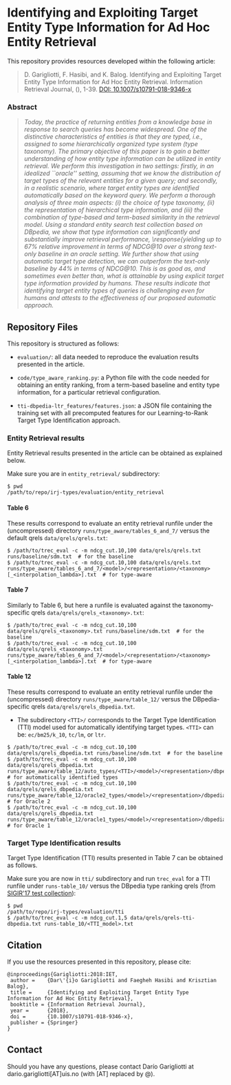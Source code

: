 # Identifying and Exploiting Target Entity Type Information for Ad Hoc Entity Retrieval

This repository provides resources developed within the following article:

> D. Garigliotti, F. Hasibi, and K. Balog. Identifying and Exploiting Target Entity Type Information for Ad Hoc Entity Retrieval. Information Retrieval Journal, (), 1-39. [DOI: 10.1007/s10791-018-9346-x](http://link.springer.com/article/10.1007/s10791-018-9346-x)


### Abstract

> *Today, the practice of returning entities from a knowledge base in response to search queries has become widespread.  One of the distinctive characteristics of entities is that they are typed, i.e., assigned to some hierarchically organized type system (type taxonomy).  The primary objective of this paper is to gain a better understanding of how entity type information can be utilized in entity retrieval.  We perform this investigation in two settings: firstly, in an idealized ``oracle'' setting, assuming that we know the distribution of target types of the relevant entities for a given query; and secondly, in a realistic scenario, where target entity types are identified automatically based on the keyword query.  We perform a thorough analysis of three main aspects: (i) the choice of type taxonomy, (ii) the representation of hierarchical type information, and (iii) the combination of type-based and term-based similarity in the retrieval model.  Using a standard entity search test collection based on DBpedia, we show that type information can significantly and substantially improve retrieval performance, \response{yielding up to 67\% relative improvement in terms of NDCG@10 over a strong text-only baseline in an oracle setting.  We further show that using automatic target type detection, we can outperform the text-only baseline by 44\% in terms of NDCG@10.  This is as good as, and sometimes even better than, what is attainable by using explicit target type information provided by humans.  These results indicate that identifying target entity types of queries is challenging even for humans and attests to the effectiveness of our proposed automatic approach.* 

## Repository Files

This repository is structured as follows:

 - `evaluation/`: all data needed to reproduce the evaluation results presented in the article.

 - `code/type_aware_ranking.py`: a Python file with the code needed for obtaining an entity ranking, from a term-based baseline and entity type information, for a particular retrieval configuration.

 - `tti-dbpedia-ltr_features/features.json`: a JSON file containing the training set with all precomputed features for our Learning-to-Rank Target Type Identification approach.


### Entity Retrieval results

Entity Retrieval results presented in the article can be obtained as explained below.

Make sure you are in `entity_retrieval/` subdirectory:

```
$ pwd
/path/to/repo/irj-types/evaluation/entity_retrieval
```

#### Table 6

These results correspond to evaluate an entity retrieval runfile under the (uncompressed) directory `runs/type_aware/tables_6_and_7/` versus the default qrels `data/qrels/qrels.txt`:

```
$ /path/to/trec_eval -c -m ndcg_cut.10,100 data/qrels/qrels.txt runs/baseline/sdm.txt  # for the baseline
$ /path/to/trec_eval -c -m ndcg_cut.10,100 data/qrels/qrels.txt runs/type_aware/tables_6_and_7/<model>/<representation>/<taxonomy>[_<interpolation_lambda>].txt  # for type-aware
```

#### Table 7

Similarly to Table 6, but here a runfile is evaluated against the taxonomy-specific qrels `data/qrels/qrels_<taxonomy>.txt`:

```
$ /path/to/trec_eval -c -m ndcg_cut.10,100 data/qrels/qrels_<taxonomy>.txt runs/baseline/sdm.txt  # for the baseline
$ /path/to/trec_eval -c -m ndcg_cut.10,100 data/qrels/qrels_<taxonomy>.txt runs/type_aware/tables_6_and_7/<model>/<representation>/<taxonomy>[_<interpolation_lambda>].txt  # for type-aware
```

#### Table 12

These results correspond to evaluate an entity retrieval runfile under the (uncompressed) directory `runs/type_aware/table_12/` versus the DBpedia-specific qrels `data/qrels/qrels_dbpedia.txt`.
  - The subdirectory `<TTI>/` corresponds to the Target Type Identification (TTI) model used for automatically identifying target types. `<TTI>` can be: `ec/bm25/k_10`, `tc/lm`, or `ltr`.

```
$ /path/to/trec_eval -c -m ndcg_cut.10,100 data/qrels/qrels_dbpedia.txt runs/baseline/sdm.txt  # for the baseline
$ /path/to/trec_eval -c -m ndcg_cut.10,100 data/qrels/qrels_dbpedia.txt runs/type_aware/table_12/auto_types/<TTI>/<model>/<representation>/dbpedia[_<interpolation_lambda>|_<strict_filtering_k>].txt  # for automatically identified types
$ /path/to/trec_eval -c -m ndcg_cut.10,100 data/qrels/qrels_dbpedia.txt runs/type_aware/table_12/oracle2_types/<model>/<representation>/dbpedia[_<interpolation_lambda>].txt  # for Oracle 2
$ /path/to/trec_eval -c -m ndcg_cut.10,100 data/qrels/qrels_dbpedia.txt runs/type_aware/table_12/oracle1_types/<model>/<representation>/dbpedia[_<interpolation_lambda>].txt  # for Oracle 1
```


### Target Type Identification results

Target Type Identification (TTI) results presented in Table 7 can be obtained as follows.

Make sure you are now in `tti/` subdirectory and run `trec_eval` for a TTI runfile under `runs-table_10/` versus the DBpedia type ranking qrels (from [SIGIR'17 test collection](https://github.com/iai-group/sigir2017-query_types/blob/master/data/qrels/qrels-tti-CF-filtered_by_NIL%2Bmerged.tsv)):

```
$ pwd
/path/to/repo/irj-types/evaluation/tti
$ /path/to/trec_eval -c -m ndcg_cut.1,5 data/qrels/qrels-tti-dbpedia.txt runs-table_10/<TTI_model>.txt
```


## Citation

If you use the resources presented in this repository, please cite:

```
@inproceedings{Garigliotti:2018:IET,
 author =    {Dar\'{i}o Garigliotti and Faegheh Hasibi and Krisztian Balog},
 title =     {Identifying and Exploiting Target Entity Type Information for Ad Hoc Entity Retrieval},
 booktitle = {Information Retrieval Journal},
 year =      {2018},
 doi =       {10.1007/s10791-018-9346-x},
 publisher = {Springer}
}
```


## Contact

Should you have any questions, please contact Darío Garigliotti at dario.garigliotti[AT]uis.no (with [AT] replaced by @).
